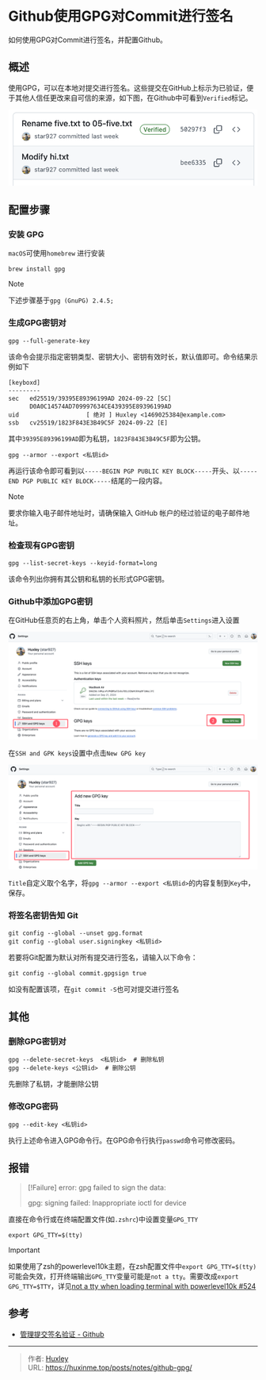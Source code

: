 # Github使用GPG对Commit进行签名


如何使用GPG对Commit进行签名，并配置Github。

<!--more-->

## 概述

使用GPG，可以在本地对提交进行签名。这些提交在GitHub上标示为已验证，便于其他人信任更改来自可信的来源，如下图，在Github中可看到`Verified`标记。

![QQ_1727026062967](./image/github-gpg.png)

## 配置步骤

### 安装 GPG

`macOS`可使用`homebrew` 进行安装

```-
brew install gpg
```

> [!Note]
> 下述步骤基于`gpg (GnuPG) 2.4.5;`

### 生成GPG密钥对

```
gpg --full-generate-key
```

该命令会提示指定密钥类型、密钥大小、密钥有效时长，默认值即可。命令结果示例如下

```
[keyboxd]
---------
sec   ed25519/39395E89396199AD 2024-09-22 [SC]
      D0A0C14574AD709997634CE439395E89396199AD
uid                   [ 绝对 ] Huxley <1469025384@example.com>
ssb   cv25519/1823F843E3B49C5F 2024-09-22 [E]
```

其中`39395E89396199AD`即为私钥，`1823F843E3B49C5F`即为公钥。

```shell
gpg --armor --export <私钥id>
```

再运行该命令即可看到以`-----BEGIN PGP PUBLIC KEY BLOCK-----`开头、以`-----END PGP PUBLIC KEY BLOCK-----`结尾的一段内容。

> [!Note]
> 要求你输入电子邮件地址时，请确保输入 GitHub 帐户的经过验证的电子邮件地址。

### 检查现有GPG密钥

```shell
gpg --list-secret-keys --keyid-format=long
```

该命令列出你拥有其公钥和私钥的长形式GPG密钥。

### Github中添加GPG密钥

在GitHub任意页的右上角，单击个人资料照片，然后单击`Settings`进入设置

![github-gpg-1](./image/github-gpg-1.png)

在`SSH and GPK keys`设置中点击`New GPG key`

![github-gpg-2](./image/github-gpg-2.png)

`Title`自定义取个名字，将`gpg --armor --export <私钥id>`的内容复制到`Key`中，保存。

### 将签名密钥告知 Git

```shell
git config --global --unset gpg.format
git config --global user.signingkey <私钥id>
```

若要将Git配置为默认对所有提交进行签名，请输入以下命令：

```
git config --global commit.gpgsign true
```

如没有配置该项，在`git commit -S`也可对提交进行签名

## 其他

### 删除GPG密钥对

```shell
gpg --delete-secret-keys  <私钥id>  # 删除私钥
gpg --delete-keys <公钥id>  # 删除公钥
```

先删除了私钥，才能删除公钥

### 修改GPG密码

```shell
gpg --edit-key <私钥id>
```

执行上述命令进入GPG命令行。在GPG命令行执行`passwd`命令可修改密码。

## 报错

> [!Failure]
> error: gpg failed to sign the data:
>
> gpg: signing failed: Inappropriate ioctl for device

直接在命令行或在终端配置文件(如`.zshrc`)中设置变量`GPG_TTY`

```shell
export GPG_TTY=$(tty)
```

> [!IMPORTANT]
>
> 如果使用了zsh的powerlevel10k主题，在zsh配置文件中`export GPG_TTY=$(tty)`可能会失效，打开终端输出`GPG_TTY`变量可能是`not a tty`。需要改成`export GPG_TTY=$TTY`，详见[not a tty when loading terminal with powerlevel10k #524](https://github.com/romkatv/powerlevel10k/issues/524)

## 参考

- [管理提交签名验证 - Github](https://docs.github.com/zh/authentication/managing-commit-signature-verification)


---

> 作者: [Huxley](https://huxinme.top)  
> URL: https://huxinme.top/posts/notes/github-gpg/  

